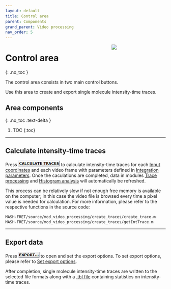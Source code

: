 ```yaml
---
layout: default
title: Control area
parent: Components
grand_parent: Video processing
nav_order: 5
---
```


<img src="../../assets/images/logos/logo-video-processing_400px.png" width="170" style="float:right; margin-left: 15px;"/>

# Control area
{: .no_toc }

The control area consists in two main control buttons. 

Use this area to create and export single molecule intensity-time traces.

## Area components
{: .no_toc .text-delta }

1. TOC
{:toc}


---

## Calculate intensity-time traces

Press 
![CALCULATE TRACES](../../assets/images/gui/VP-but-calculatetraces.png "CALCULATE TRACES") to calculate intensity-time traces for each 
[Input coordinates](VP-panel-integration#input-coordinates) and each video frame with parameters defined in 
[Integration parameters](VP-panel-integration#integration-parameters). 
Once the caculations are completed, data in modules 
[Trace processing](../../trace-processing.html) and 
[Histogram analysis](../../histogram-analysis.html) will automatically be refreshed. 

This process can be relatively slow if not enough free memory is available on the computer; in this case the video file is browsed every time a pixel value is needed for calculation. 
For more information, please refer to the respective functions in the source code:

```
MASH-FRET/source/mod_video_processing/create_traces/create_trace.m
MASH-FRET/source/mod_video_processing/create_traces/getIntTrace.m
```


---

## Export data

Press 
![EXPORT...](../../assets/images/gui/VP-but-export3p.png "EXPORT...") to open and set the export options. 
To set export options, please refer to 
[Set export options](../functionalities/set-export-options.html).

After completion, single molecule intensity-time traces are written to the selected file formats along with a 
[.tbl file](../../output-files/tbl-intensity-statistics.html) containing statistics on intensity-time traces.


